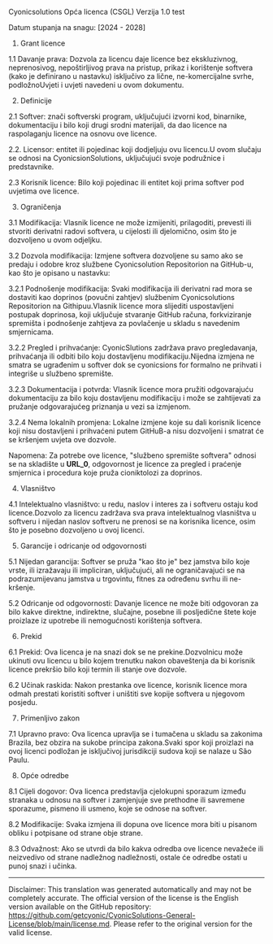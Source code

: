 Cyonicsolutions Opća licenca (CSGL)
Verzija 1.0 test

Datum stupanja na snagu: [2024 - 2028]

1. Grant licence

1.1 Davanje prava: Dozvola za licencu daje licence bez ekskluzivnog, neprenosivog, nepoštirljivog prava na pristup, prikaz i korištenje softvera (kako je definirano u nastavku) isključivo za lične, ne-komercijalne svrhe, podložnoUvjeti i uvjeti navedeni u ovom dokumentu.

2. Definicije

2.1 Softver: znači softverski program, uključujući izvorni kod, binarnike, dokumentaciju i bilo koji drugi srodni materijali, da dao licence na raspolaganju licence na osnovu ove licence.

2.2. Licensor: entitet ili pojedinac koji dodjeljuju ovu licencu.U ovom slučaju se odnosi na CyonicsionSolutions, uključujući svoje podružnice i predstavnike.

2.3 Korisnik licence: Bilo koji pojedinac ili entitet koji prima softver pod uvjetima ove licence.

3. Ograničenja

3.1 Modifikacija: Vlasnik licence ne može izmijeniti, prilagoditi, prevesti ili stvoriti derivatni radovi softvera, u cijelosti ili djelomično, osim što je dozvoljeno u ovom odjeljku.

3.2 Dozvola modifikacija: Izmjene softvera dozvoljene su samo ako se predaju i odobre kroz službene Cyonicsolution Repositorion na GitHub-u, kao što je opisano u nastavku:

3.2.1 Podnošenje modifikacija: Svaki modifikacija ili derivatni rad mora se dostaviti kao doprinos (povučni zahtjev) službenim Cyonicsolutions Repositorion na Githipuu.Vlasnik licence mora slijediti uspostavljeni postupak doprinosa, koji uključuje stvaranje GitHub računa, forkviziranje spremišta i podnošenje zahtjeva za povlačenje u skladu s navedenim smjernicama.

3.2.2 Pregled i prihvaćanje: CyonicSlutions zadržava pravo pregledavanja, prihvaćanja ili odbiti bilo koju dostavljenu modifikaciju.Nijedna izmjena ne smatra se ugrađenim u softver dok se cyonicsions for formalno ne prihvati i integriše u službeno spremište.

3.2.3 Dokumentacija i potvrda: Vlasnik licence mora pružiti odgovarajuću dokumentaciju za bilo koju dostavljenu modifikaciju i može se zahtijevati za pružanje odgovarajućeg priznanja u vezi sa izmjenom.

3.2.4 Nema lokalnih promjena: Lokalne izmjene koje su dali korisnik licence koji nisu dostavljeni i prihvaćeni putem GitHuB-a nisu dozvoljeni i smatrat će se kršenjem uvjeta ove dozvole.

Napomena: Za potrebe ove licence, "službeno spremište softvera" odnosi se na skladište u __URL_0__, odgovornost je licence za pregled i praćenje smjernica i procedura koje pruža cioniktolozi za doprinos.

4. Vlasništvo

4.1 Intelektualno vlasništvo: u redu, naslov i interes za i softveru ostaju kod licence.Dozvolo za licencu zadržava sva prava intelektualnog vlasništva u softveru i nijedan naslov softveru ne prenosi se na korisnika licence, osim što je posebno dozvoljeno u ovoj licenci.

5. Garancije i odricanje od odgovornosti

5.1 Nijedan garancija: Softver se pruža "kao što je" bez jamstva bilo koje vrste, ili izražavaju ili impliciran, uključujući, ali ne ograničavajući se na podrazumijevanu jamstva u trgovintu, fitnes za određenu svrhu ili ne-kršenje.

5.2 Odricanje od odgovornosti: Davanje licence ne može biti odgovoran za bilo kakve direktne, indirektne, slučajne, posebne ili posljedične štete koje proizlaze iz upotrebe ili nemogućnosti korištenja softvera.

6. Prekid

6.1 Prekid: Ova licenca je na snazi ​​dok se ne prekine.Dozvolnicu može ukinuti ovu licencu u bilo kojem trenutku nakon obaveštenja da bi korisnik licence prekršio bilo koji termin ili stanje ove dozvole.

6.2 Učinak raskida: Nakon prestanka ove licence, korisnik licence mora odmah prestati koristiti softver i uništiti sve kopije softvera u njegovom posjedu.

7. Primenljivo zakon

7.1 Upravno pravo: Ova licenca upravlja se i tumačena u skladu sa zakonima Brazila, bez obzira na sukobe principa zakona.Svaki spor koji proizlazi na ovoj licenci podložan je isključivoj jurisdikciji sudova koji se nalaze u São Paulu.

8. Opće odredbe

8.1 Cijeli dogovor: Ova licenca predstavlja cjelokupni sporazum između stranaka u odnosu na softver i zamjenjuje sve prethodne ili savremene sporazume, pismeno ili usmeno, koje se odnose na softver.

8.2 Modifikacije: Svaka izmjena ili dopuna ove licence mora biti u pisanom obliku i potpisane od strane obje strane.

8.3 Odvažnost: Ako se utvrdi da bilo kakva odredba ove licence nevažeće ili neizvedivo od strane nadležnog nadležnosti, ostale će odredbe ostati u punoj snazi ​​i učinka.

---
Disclaimer: This translation was generated automatically and may not be completely accurate. The official version of the license is the English version available on the GitHub repository: https://github.com/getcyonic/CyonicSolutions-General-License/blob/main/license.md. Please refer to the original version for the valid license.